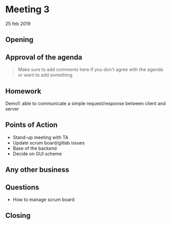 # Meeting 3
25 feb 2019

## Opening

## Approval of the agenda
> Make sure to add comments here if you don't agree with the agenda or want to add something

## Homework 
Demo1: able to communicate a simple request/response between client and server

## Points of Action
- Stand-up meeting with TA
- Update scrum board/gitlab issues
- Base of the backend
- Decide on GUI scheme

## Any other business


## Questions
- How to manage scrum board

## Closing